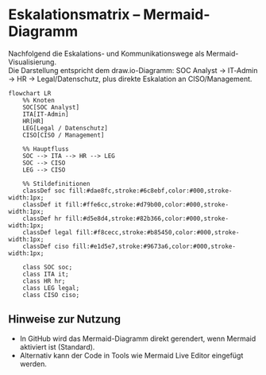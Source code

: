 # Eskalationsmatrix – Mermaid-Diagramm

Nachfolgend die Eskalations- und Kommunikationswege als Mermaid-Visualisierung.  
Die Darstellung entspricht dem draw.io-Diagramm: SOC Analyst → IT‑Admin → HR → Legal/Datenschutz, plus direkte Eskalation an CISO/Management.

```mermaid
flowchart LR
    %% Knoten
    SOC[SOC Analyst]
    ITA[IT-Admin]
    HR[HR]
    LEG[Legal / Datenschutz]
    CISO[CISO / Management]

    %% Hauptfluss
    SOC --> ITA --> HR --> LEG
    SOC --> CISO
    LEG --> CISO

    %% Stildefinitionen
    classDef soc fill:#dae8fc,stroke:#6c8ebf,color:#000,stroke-width:1px;
    classDef it fill:#ffe6cc,stroke:#d79b00,color:#000,stroke-width:1px;
    classDef hr fill:#d5e8d4,stroke:#82b366,color:#000,stroke-width:1px;
    classDef legal fill:#f8cecc,stroke:#b85450,color:#000,stroke-width:1px;
    classDef ciso fill:#e1d5e7,stroke:#9673a6,color:#000,stroke-width:1px;

    class SOC soc;
    class ITA it;
    class HR hr;
    class LEG legal;
    class CISO ciso;
```

## Hinweise zur Nutzung
- In GitHub wird das Mermaid-Diagramm direkt gerendert, wenn Mermaid aktiviert ist (Standard).
- Alternativ kann der Code in Tools wie Mermaid Live Editor eingefügt werden.
